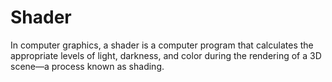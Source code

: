 # Shader

In computer graphics, a shader is a computer program that calculates the appropriate levels of light, darkness, and color during the rendering of a 3D scene—a process known as shading. 